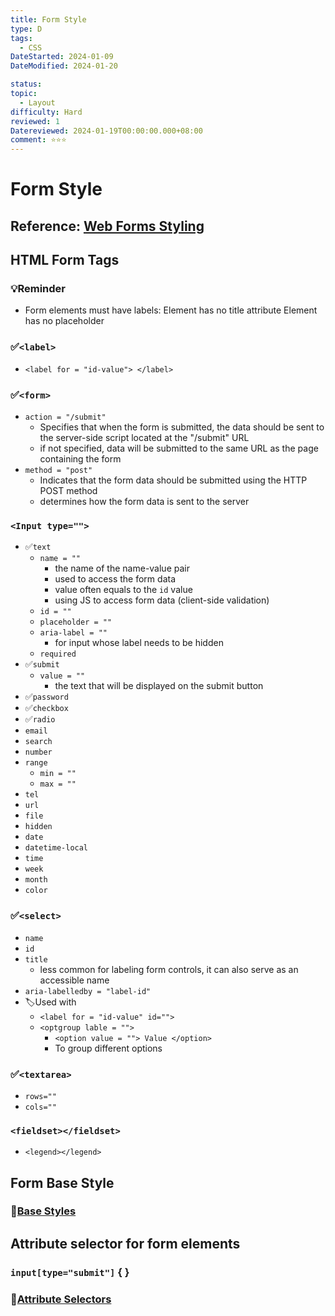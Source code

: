 ```yaml
---
title: Form Style
type: D
tags:
  - CSS
DateStarted: 2024-01-09
DateModified: 2024-01-20

status:
topic:
  - Layout
difficulty: Hard
reviewed: 1
Datereviewed: 2024-01-19T00:00:00.000+08:00
comment: ⭐⭐⭐
---
```


# Form Style

## Reference: [Web Forms Styling](https://developer.mozilla.org/en-US/docs/Learn/Forms)

## HTML Form Tags

### 💡Reminder

- Form elements must have labels: Element has no title attribute Element has no placeholder

### ✅`<label>`

- `<label for = "id-value"> </label>`

### ✅`<form>`

- `action = "/submit"`
  - Specifies that when the form is submitted, the data should be sent to the server-side script located at the "/submit" URL
  - if not specified, data will be submitted to the same URL as the page containing the form
- `method = "post"`
  - Indicates that the form data should be submitted using the HTTP POST method
  - determines how the form data is sent to the server

### `<Input type="">`

- ✅`text`
  - `name = ""`
    - the name of the name-value pair
    - used to access the form data
    - value often equals to the `id` value
    - using JS to access form data (client-side validation)
  - `id = ""`
  - `placeholder = ""`
  - `aria-label = ""`
    - for input whose label needs to be hidden
  - `required`
- ✅`submit`
  - `value = ""`
    - the text that will be displayed on the submit button
- ✅`password`
- ✅`checkbox`
- ✅`radio`
- `email`
- `search`
- `number`
- `range`
  - `min = ""`
  - `max = ""`
- `tel`
- `url`
- `file`
- `hidden`
- `date`
- `datetime-local`
- `time`
- `week`
- `month`
- `color`

### ✅`<select>`

- `name`
- `id`
- `title`
  - less common for labeling form controls, it can also serve as an accessible name
- `aria-labelledby = "label-id"`
- 🏷️Used with
  - `<label for = "id-value" id="">`
  - `<optgroup lable = "">`
    - `<option value = ""> Value </option>`
    - To group different options

### ✅`<textarea>`

- `rows=""`
- `cols=""`

### `<fieldset></fieldset>`

- `<legend></legend>`

## Form Base Style

### 📌[Base Styles](Base-Styles.md)

## Attribute selector for form elements

### `input[type="submit"]` { }

### 📌[Attribute Selectors](Attribute-Selectors.md)
